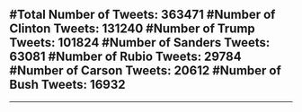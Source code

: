 #Total Number of Tweets: 363471 
#Number of Clinton Tweets: 131240
#Number of Trump Tweets: 101824
#Number of Sanders Tweets: 63081
#Number of Rubio Tweets: 29784
#Number of Carson Tweets: 20612
#Number of Bush Tweets: 16932
---
---
